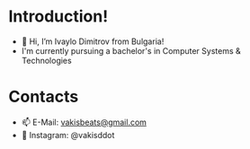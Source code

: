 # Introduction!
- 👋 Hi, I’m Ivaylo Dimitrov from Bulgaria!
- I'm currently pursuing a bachelor's in Computer Systems & Technologies
# Contacts
- 📫 E-Mail: vakisbeats@gmail.com
- 📸 Instagram: @vakisddot

<!---
vakisddot/vakisddot is a ✨ special ✨ repository because its `README.md` (this file) appears on your GitHub profile.
You can click the Preview link to take a look at your changes.
--->
